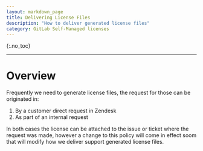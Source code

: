 ```yaml
---
layout: markdown_page
title: Delivering License Files
description: "How to deliver generated license files"
category: GitLab Self-Managed licenses
---
```


{:.no_toc}

----

# Overview

Frequently we need to generate license files, the request for those can be originated in:

1. By a customer direct request in Zendesk
1. As part of an internal request

In both cases the license can be attached to the issue or ticket where the request was made, however a change to this policy will come in effect soom that will modify how we deliver support generated license files.